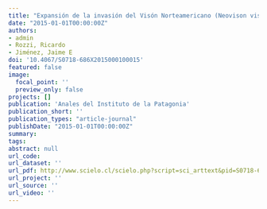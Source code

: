 ```yaml
---
title: "Expansión de la invasión del Visón Norteamericano (Neovison vison) en la Reserva de la Biosfera de Cabo de Hornos, Chile"
date: "2015-01-01T00:00:00Z"
authors:
- admin 
- Rozzi, Ricardo 
- Jiménez, Jaime E 
doi: '10.4067/S0718-686X2015000100015'
featured: false
image:
  focal_point: ''
  preview_only: false
projects: []
publication: 'Anales del Instituto de la Patagonia'
publication_short: ''
publication_types: "article-journal"
publishDate: "2015-01-01T00:00:00Z"
summary: 
tags: 
abstract: null
url_code: 
url_dataset: ''
url_pdf: http://www.scielo.cl/scielo.php?script=sci_arttext&pid=S0718-686X2015000100015&lng=en&nrm=iso&tlng=en
url_project: ''
url_source: ''
url_video: ''
---
```



